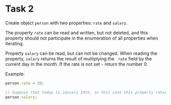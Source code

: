 # Task 2

Create object `person` with two properties: `rate` and `salary`.

The property `rate` can be read and written, but not deleted, and this property should not participate in the enumeration of all properties when iterating.

Property `salary` can be read, but can not be changed. When reading the property, `salary` returns the result of multiplying the ` rate` field by the current day in the month. If the rate is not set - return the number 0.

Example:

```javascript
person.rate = 30;

// Suppose that today is January 10th, in this case this property returns the number 300
person.salary;
```
